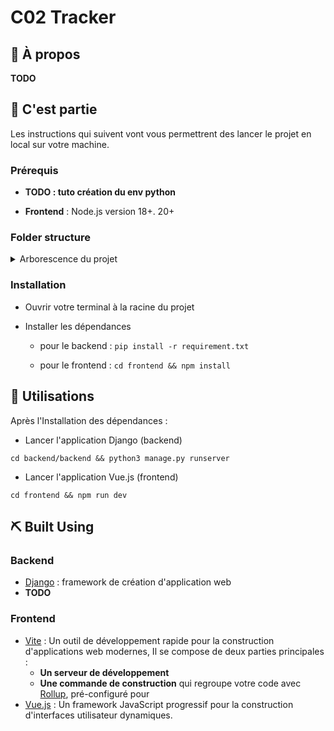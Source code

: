 
# C02 Tracker

## 🧐 À propos

**TODO**

## 🏁 C'est partie

Les instructions qui suivent vont vous permettrent des lancer le projet en local sur votre machine.

### Prérequis

- **TODO : tuto création du env python**

-  **Frontend** :  Node.js version 18+. 20+

### Folder structure

<details>
<summary>Arborescence du projet</summary>

```
.
├── backend
│   ├── backend
│   │   └── __pycache__
│   ├── django_app
│   │   ├── __pycache__
│   │   └── migrations
│   │       └── __pycache__
│   ├── postman
│   └── static
│       ├── admin
│       │   ├── css
│       │   │   └── vendor
│       │   │       └── select2
│       │   ├── img
│       │   │   └── gis
│       │   └── js
│       │       ├── admin
│       │       └── vendor
│       │           ├── jquery
│       │           ├── select2
│       │           │   └── i18n
│       │           └── xregexp
│       └── rest_framework
│           ├── css
│           ├── docs
│           │   ├── css
│           │   ├── img
│           │   └── js
│           ├── fonts
│           ├── img
│           └── js
└── frontend
    ├── public
    └── src
        ├── api
        ├── assets
        ├── components
        │   ├── auth
        │   ├── dashboard
        │   │   └── sidebar
        │   ├── footer
        │   ├── navbar
        │   ├── save
        │   └── ui
        │       ├── avatar
        │       ├── button
        │       ├── card
        │       └── dropdown-menu
        ├── layouts
        ├── lib
        ├── pages
        │   ├── protected
        │   └── public
        ├── router
        ├── store
        └── validation

```

</details>

### Installation

- Ouvrir votre terminal à la racine du projet

- Installer les dépendances

    - pour le backend :
    `pip install -r requirement.txt `

    - pour le frontend :
    `cd frontend && npm install `

    

## 🎈 Utilisations

Après l'Installation des dépendances :

- Lancer l'application Django (backend)

```shell
cd backend/backend && python3 manage.py runserver
```

- Lancer l'application Vue.js (frontend)

```shell
cd frontend && npm run dev
```

## ⛏️ Built Using

### Backend

- [Django](https://www.djangoproject.com/) : framework de création d'application web
- **TODO**

### Frontend
- [Vite](https://vitejs.dev/) : Un outil de développement rapide pour la construction d'applications web modernes, Il se compose de deux parties principales :
  * **Un serveur de développement**
  * **Une commande de construction** qui regroupe votre code avec [Rollup](https://rollupjs.org/), pré-configuré pour 
- [Vue.js](https://vuejs.org/) : Un framework JavaScript progressif pour la construction d'interfaces utilisateur dynamiques.



